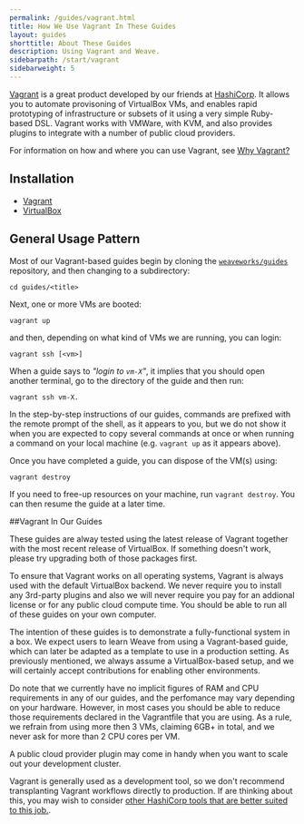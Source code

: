 ```yaml
---
permalink: /guides/vagrant.html
title: How We Use Vagrant In These Guides
layout: guides
shorttitle: About These Guides
description: Using Vagrant and Weave.
sidebarpath: /start/vagrant
sidebarweight: 5
---
```




[Vagrant](https://www.vagrantup.com/) is a great product developed by our friends at [HashiCorp](https://hashicorp.com/). It allows
you to automate provisoning of VirtualBox VMs, and enables rapid prototyping of infrastructure or subsets of it using a very simple Ruby-based DSL. Vagrant works with VMWare, with KVM, and also provides plugins to integrate with a number of public cloud providers. 

For information on how and where you can use Vagrant, see [Why Vagrant?](https://docs.vagrantup.com/v2/why-vagrant/index.html)

## Installation

 * [Vagrant](https://docs.vagrantup.com/v2/installation/index.html)
 * [VirtualBox](https://www.virtualbox.org/wiki/Downloads)

## General Usage Pattern

Most of our Vagrant-based guides begin by cloning the [`weaveworks/guides`](https://github.cim/weaveworks/guides) repository, and then changing to a subdirectory:

    cd guides/<title>

Next, one or more VMs are booted:

    vagrant up

and then, depending on what kind of VMs we are running, you can login:

    vagrant ssh [<vm>]

When a guide says to  _"login to `vm-X`"_, it implies that you should open another terminal, go to the directory of the guide and then run:

    vagrant ssh vm-X.

In the step-by-step instructions of our guides, commands are prefixed with the remote prompt of the shell, as it
appears to you, but we do not show it when you are expected to copy several commands at once or when running a command on your local machine (e.g. `vagrant up` as it appears above).

Once you have completed a guide, you can dispose of the VM(s) using:

    vagrant destroy

If you need to free-up resources on your machine, run `vagrant destroy`. You can then resume the guide at a later time.

##Vagrant In Our Guides

These guides are alway tested using the latest release of Vagrant together with the most recent release of VirtualBox. If something doesn't work, please try upgrading both of those packages first.

To ensure that Vagrant works on all operating systems, Vagrant is always used with the default VirtualBox backend. We never require you to install any 3rd-party plugins and also we will never require you pay for an addional license or for any public cloud compute time. You should be able to run all of these guides on your own computer.

The intention of these guides is to demonstrate a fully-functional system in a box. We expect users to learn Weave
from using a Vagrant-based guide, which can later be adapted as a template to use in a production setting. As previously mentioned, we always assume a VirtualBox-based setup, and we will certainly accept contributions for enabling other environments.

Do note that we currently have no implicit figures of RAM and CPU requirements in any of our guides, and the perfomance may vary depending on your hardware. However, in most cases you should be able to reduce those requirements declared in the Vagrantfile that you are using. As a rule, we refrain from using more then 3 VMs, claiming 6GB+ in total, and we never ask for more than 2 CPU cores per VM. 

A public cloud provider plugin may come in handy when you want to scale out your development cluster.

Vagrant is generally used as a development tool, so we don't recommend transplanting Vagrant workflows directly to
production. If are thinking about this, you may wish to consider [other HashiCorp tools that are better suited to this job.](https://www.terraform.io/intro/hashicorp-ecosystem.html).


